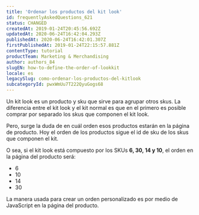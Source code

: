 ```yaml
---
title: 'Ordenar los productos del kit look'
id: frequentlyAskedQuestions_621
status: CHANGED
createdAt: 2019-01-24T20:45:56.692Z
updatedAt: 2020-06-24T16:42:04.293Z
publishedAt: 2020-06-24T16:42:01.307Z
firstPublishedAt: 2019-01-24T22:15:57.881Z
contentType: tutorial
productTeam: Marketing & Merchandising
author: authors_84
slugEN: how-to-define-the-order-of-lookkit
locale: es
legacySlug: como-ordenar-los-productos-del-kitlook
subcategoryId: pwxWmUu7T222QyuGogs68
---
```


Un kit look es un producto y sku que sirve para agrupar otros skus. La diferencia entre el kit look y el kit normal es que en el primero es posible comprar por separado los skus que componen el kit look.

Pero, surge la duda de en cuál orden esos productos estarán en la página de producto. Hoy el orden de los productos sigue el id de sku de los skus que componen el kit.

O sea, si el kit look está compuesto por los SKUs **6, 30, 14 y 10**, el orden en la página del producto será:

- 6
- 10
- 14
- 30

La manera usada para crear un orden personalizado es por medio de JavaScript en la página del producto.
